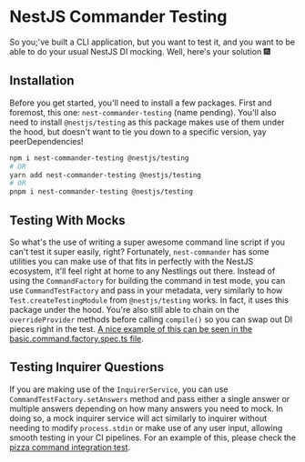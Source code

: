 # NestJS Commander Testing

So you;'ve built a CLI application, but you want to test it, and you want to be able to do your
usual NestJS DI mocking. Well, here's your solution :fireworks:

## Installation

Before you get started, you'll need to install a few packages. First and foremost, this one:
`nest-commander-testing` (name pending). You'll also need to install `@nestjs/testing` as this
package makes use of them under the hood, but doesn't want to tie you down to a specific version,
yay peerDependencies!

```sh
npm i nest-commander-testing @nestjs/testing
# OR
yarn add nest-commander-testing @nestjs/testing
# OR
pnpm i nest-commander-testing @nestjs/testing
```

## Testing With Mocks

So what's the use of writing a super awesome command line script if you can't test it super easily,
right? Fortunately, `nest-commander` has some utilities you can make use of that fits in perfectly
with the NestJS ecosystem, it'll feel right at home to any Nestlings out there. Instead of using the
`CommandFactory` for building the command in test mode, you can use `CommandTestFactory` and pass in
your metadata, very similarly to how `Test.createTestingModule` from `@nestjs/testing` works. In
fact, it uses this package under the hood. You're also still able to chain on the `overrideProvider`
methods before calling `compile()` so you can swap out DI pieces right in the test.
[A nice example of this can be seen in the basic.command.factory.spec.ts file](./../../integration/test/basic.command.factory.spec.ts).

## Testing Inquirer Questions

If you are making use of the `InquirerService`, you can use `CommandTestFactory.setAnswers` method
and pass either a single answer or multiple answers depending on how many answers you need to mock.
In doing so, a mock inquirer service will act similarly to inquirer without needing to modify
`process.stdin` or make use of any user input, allowing smooth testing in your CI pipelines. For an
example of this, please check the
[pizza command integration test](../../integration/pizza/test/pizza.command.spec.ts).
